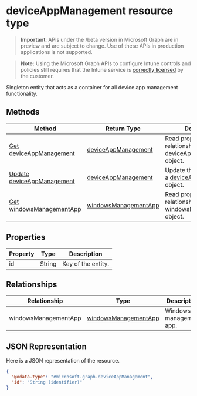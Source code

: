 ﻿# deviceAppManagement resource type

> **Important**: APIs under the /beta version in Microsoft Graph are in preview and are subject to change. Use of these APIs in production applications is not supported.

> **Note:** Using the Microsoft Graph APIs to configure Intune controls and policies still requires that the Intune service is [correctly licensed](https://go.microsoft.com/fwlink/?linkid=839381) by the customer.

Singleton entity that acts as a container for all device app management functionality.
## Methods
|Method|Return Type|Description|
|---|---|---|
|[Get deviceAppManagement](../api/intune_devices_deviceappmanagement_get.md)|[deviceAppManagement](../resources/intune_devices_deviceappmanagement.md)|Read properties and relationships of the [deviceAppManagement](../resources/intune_devices_deviceappmanagement.md) object.|
|[Update deviceAppManagement](../api/intune_devices_deviceappmanagement_update.md)|[deviceAppManagement](../resources/intune_devices_deviceappmanagement.md)|Update the properties of a [deviceAppManagement](../resources/intune_devices_deviceappmanagement.md) object.|
|[Get windowsManagementApp](../api/intune_devices_windowsmanagementapp_get.md)|[windowsManagementApp](../resources/intune_devices_windowsmanagementapp.md)|Read properties and relationships of the [windowsManagementApp](../resources/intune_devices_windowsmanagementapp.md) object.|

## Properties
|Property|Type|Description|
|---|---|---|
|id|String|Key of the entity.|

## Relationships
|Relationship|Type|Description|
|---|---|---|
|windowsManagementApp|[windowsManagementApp](../resources/intune_devices_windowsmanagementapp.md)|Windows management app.|

## JSON Representation
Here is a JSON representation of the resource.
<!-- {
  "blockType": "resource",
  "keyProperty": "id",
  "@odata.type": "microsoft.graph.deviceAppManagement"
}
-->
```json
{
  "@odata.type": "#microsoft.graph.deviceAppManagement",
  "id": "String (identifier)"
}
```



